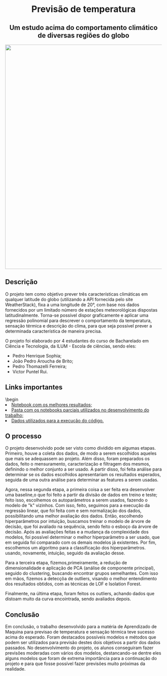 <h1 align="center">Previsão de temperatura</h1>
<h2 align="center">Um estudo acima do comportamento climático de diversas regiões do globo</h2>
<p align="center"><img src="https://user-images.githubusercontent.com/106617753/186216937-2f85a810-e537-4528-b7f2-cd966ed4784a.png", width=720px> </p>

<h2>Descrição</h2>
O projeto tem como objetivo prever três características climáticas em qualquer latitude do globo (utilizando a API fornecida pelo site WeatherStack), fixa a uma longitude de 20°, com base nos dados fornecidos por um limitado número de estações meteorológicas dispostas latitudinalmente.
Torna-se possível dispor graficamente e aplicar uma regressão polinomial para descrever o comportamento da temperatura, sensação térmica e descrição do clima, para que seja possível prever a determinada característica de maneira precisa.

O projeto foi elaborado por 4 estudantes do curso de Bacharelado em Ciência e Tecnologia, da ILUM - Escola de ciências, sendo eles:
- Pedro Henrique Sophia;
- João Pedro Aroucha de Brito;
- Pedro Thomazelli Ferreira;
- Victor Puntel Rui.

<h2>Links importantes</h2>
\begin 
<li><a href = "NoteBook_Resultado.ipynb"> Notebook com os melhores resultados;</a></li>
<li><a href = "Notebooks"> Pasta com os notebooks parciais utilizados no desenvolvimento do trabalho;</a></li>
<li><a href = "Dados Real.zip"> Dados utilizados para a execução do código.</a></li>

<h2>O processo</h2>

O projeto desenvolvido pode ser visto como dividido em algumas etapas. Primeiro, houve a coleta dos dados, de modo a serem escolhidos aqueles que mais se adequassem ao projeto. Além disso, foram preparados os dados, feito o mensuramento, caracterização e filtragem dos mesmos, definindo o melhor conjunto a ser usado. A partir disso, foi feita análise para determinar se os dados escolhidos apresentariam os resultados esperados, seguida de uma outra análise para determinar as features a serem usadas.

Agora, nessa segunda etapa, a primeira coisa a ser feita era desenvolver uma baseline,o que foi feito a partir da divisão de dados em treino e teste; feito isso, escolhemos os autoparâmetros a serem usados, fazendo o modelo de "k" vizinhos. Com isso, feito, seguimos para a execução da regressão linear, que foi feita com e sem normalização dos dados, possibilitando uma melhor avaliação dos dados. Então, escolhendo hiperparâmetros por intuição, buscamos treinar o modelo de árvore de decisão, que foi avaliado na sequência, sendo feito o esboço da árvore de decisão. Após as avaliações feitas e a mudança da complexidade dos modelos, foi possível determinar o melhor hiperparâmetro a ser usado, que em seguida foi comparado com os demais modelos já existentes. Por fim, escolhemos um algoritmo para a classificação dos hiperparâmetros. usando, novamente, intuição, seguido da avaliação desse.

Para a terceira etapa, fizemos,primeiramente, a redução de dimensionalidade e aplicação de PCA (análise de componente principal), seguido do clustering, buscando encontrar grupos semelhantes. Com isso em mãos, fizemos a detecçõa de outliers, visando o melhor entendimento dos resultados obtidos, com as técnicas de LOF e Isolation Forest.

Finalmente, na última etapa, foram feitos os outliers, achando dados que distoam muito da curva encointrada, sendo avaliados depois.

<h2>Conclusão</h2>
Em conclusão, o trabalho desenvolvido para a matéria de Aprendizado de Maquina para previsao de temperatura e sensação térmica teve sucesso acima do esperado. Foram destacados possíveis modelos e métodos que podem ser utilizados para previsão destes dois objetivos a partir dos dados passados. No desenvolvimento do projeto, os alunos conseguiram fazer previsões moderadas com vários dos modelos, destancando-se dentre eles alguns modelos que foram de extrema importância para a continuação do projeto e para que fosse possível fazer previsões muito próximas da realidade.

